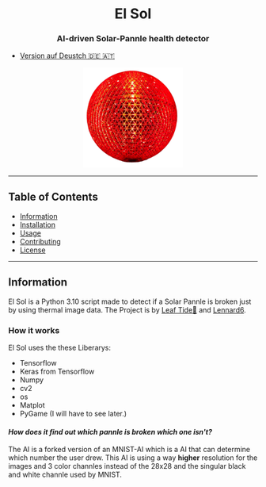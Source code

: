 <div align="center">
  <h1>El Sol</h1>
  <h3>AI-driven Solar-Pannle health detector</h3>
</div>

- [Version auf Deustch 🇩🇪 🇦🇹](LIESSMICH.md)
<div align="center">
  <img src="https://github.com/LesesTrickshon/El-Sol/blob/main/Logos/logo-nobg.png?raw=true" width="40%" alt="El Sol logo" />
</div>

---
## Table of Contents
- [Information](#Information)
- [Installation](#Installation)
- [Usage](#Usage)
- [Contributing](#Contributing)
- [License](#License)
---
## Information
El Sol is a Python 3.10 script made to detect if a Solar Pannle is broken just by using thermal image data. The Project is by [Leaf Tide🍃](https://github.com/LesesTrickshon) and [Lennard6](https://github.com/lennard6).
### How it works
El Sol uses the these Liberarys:
- Tensorflow
- Keras from Tensorflow
- Numpy
- cv2
- os
- Matplot
- PyGame (I will have to see later.)

#### *How does it find out which pannle is broken which one isn't?*
The AI is a forked version of an MNIST-AI which is a AI that can determine which number the user drew. This AI is using a way **higher** resolution for the images and 3 color channles instead of the 28x28 and the singular black and white channle used by MNIST.
